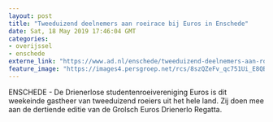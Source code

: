 ```yaml
---
layout: post
title: "Tweeduizend deelnemers aan roeirace bij Euros in Enschede"
date: Sat, 18 May 2019 17:46:04 GMT
categories: 
- overijssel 
- enschede 
externe_link: "https://www.ad.nl/enschede/tweeduizend-deelnemers-aan-roeirace-bij-euros-in-enschede~a2be0796/"
feature_image: "https://images4.persgroep.net/rcs/8szQZeFv_qc751Ui_E8QB3GuIho/diocontent/148692246/_fitwidth/400/?appId=21791a8992982cd8da851550a453bd7f&quality=0.7"
---
```


ENSCHEDE - De Drienerlose studentenroeivereniging Euros is dit weekeinde gastheer van tweeduizend roeiers uit het hele land. Zij doen mee aan de dertiende editie van de Grolsch Euros Drienerlo Regatta.
